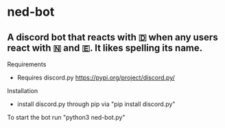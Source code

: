 # ned-bot
## A discord bot that reacts with 🇩 when any users react with 🇳 and 🇪. It likes spelling its name.
Requirements
- Requires discord.py https://pypi.org/project/discord.py/

Installation
- install discord.py through pip via "pip install discord.py"

To start the bot run "python3 ned-bot.py"


